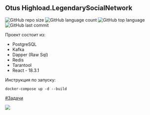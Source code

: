 ## Otus Highload.LegendarySocialNetwork
![GitHub repo size](https://img.shields.io/github/repo-size/olegtar83/OtusHomework?style=plastic)
![GitHub language count](https://img.shields.io/github/languages/count/olegtar83/OtusHomework?style=plastic)
![GitHub top language](https://img.shields.io/github/languages/top/olegtar83/OtusHomework?style=plastic) 
![GitHub last commit](https://img.shields.io/github/last-commit/olegtar83/OtusHomework?color=red&style=plastic)

Проект состоит из:
* PostgreSQL
* Kafka
* Dapper (Raw Sql)
* Redis
* Tarantool
* React - 18.3.1

Инструкция по запуску:
```
docker-compose up -d --build
```

[#Задачи](https://github.com/olegtar83/OtusHomework/tree/master/Reports)


![](https://api.visitorbadge.io/api/VisitorHit?user=olegtar83&repo=OtusHomework&countColor=%237B1E7A)
